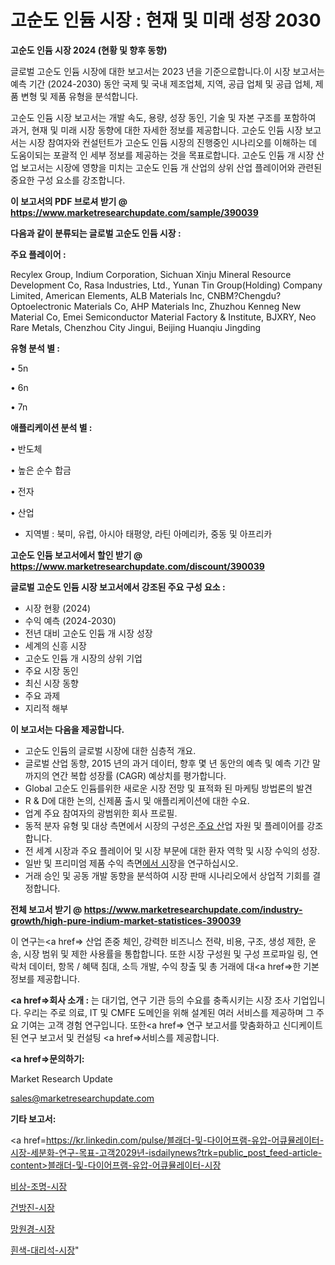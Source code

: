 # 고순도 인듐 시장 : 현재 및 미래 성장 2030

<strong>고순도 인듐 시장 2024 (현황 및 향후 동향)</strong>

글로벌 고순도 인듐 시장에 대한 보고서는 2023 년을 기준으로합니다.이 시장 보고서는 예측 기간 (2024-2030) 동안 국제 및 국내 제조업체, 지역, 공급 업체 및 공급 업체, 제품 변형 및 제품 유형을 분석합니다.

고순도 인듐 시장 보고서는 개발 속도, 용량, 성장 동인, 기술 및 자본 구조를 포함하여 과거, 현재 및 미래 시장 동향에 대한 자세한 정보를 제공합니다. 고순도 인듐 시장 보고서는 시장 참여자와 컨설턴트가 고순도 인듐 시장의 진행중인 시나리오를 이해하는 데 도움이되는 포괄적 인 세부 정보를 제공하는 것을 목표로합니다. 고순도 인듐 개 시장 산업 보고서는 시장에 영향을 미치는 고순도 인듐 개 산업의 상위 산업 플레이어와 관련된 중요한 구성 요소를 강조합니다.



<strong>이 보고서의 PDF 브로셔 받기 @ <a href=https://www.marketresearchupdate.com/sample/390039>https://www.marketresearchupdate.com/sample/390039</a></strong>



<strong>다음과 같이 분류되는 글로벌 고순도 인듐 시장 :</strong>



<strong>주요 플레이어 :</strong>

Recylex Group, Indium Corporation, Sichuan Xinju Mineral Resource Development Co, Rasa Industries, Ltd., Yunan Tin Group(Holding) Company Limited, American Elements, ALB Materials Inc, CNBM?Chengdu?Optoelectronic Materials Co, AHP Materials Inc, Zhuzhou Kenneg New Material Co, Emei Semiconductor Material Factory & Institute, BJXRY, Neo Rare Metals, Chenzhou City Jingui, Beijing Huanqiu Jingding



<strong>유형 분석 별 :</strong>

• 5n

• 6n

• 7n



<strong>애플리케이션 분석 별 :</strong>

• 반도체

• 높은 순수 합금

• 전자

• 산업

<ul>
  <li>지역별 : 북미, 유럽, 아시아 태평양, 라틴 아메리카, 중동 및 아프리카</li>
</ul>


<strong>고순도 인듐 보고서에서 할인 받기 @ <a href=https://www.marketresearchupdate.com/discount/390039>https://www.marketresearchupdate.com/discount/390039</a></strong>



<strong>글로벌 고순도 인듐 시장 보고서에서 강조된 주요 구성 요소 :</strong>
<ul>
  <li>시장 현황 (2024)</li>
  <li>수익 예측 (2024-2030)</li>
  <li>전년 대비 고순도 인듐 개 시장 성장</li>
  <li>세계의 신흥 시장</li>
  <li>고순도 인듐 개 시장의 상위 기업</li>
  <li>주요 시장 동인</li>
  <li>최신 시장 동향</li>
  <li>주요 과제</li>
  <li>지리적 해부</li>
</ul>


<strong>이 보고서는 다음을 제공합니다.</strong>
<ul>
  <li>고순도 인듐의 글로벌 시장에 대한 심층적 개요.</li>
  <li>글로벌 산업 동향, 2015 년의 과거 데이터, 향후 몇 년 동안의 예측 및 예측 기간 말까지의 연간 복합 성장률 (CAGR) 예상치를 평가합니다.</li>
  <li>Global 고순도 인듐를위한 새로운 시장 전망 및 표적화 된 마케팅 방법론의 발견</li>
  <li>R &amp; D에 대한 논의, 신제품 출시 및 애플리케이션에 대한 수요.</li>
  <li>업계 주요 참여자의 광범위한 회사 프로필.</li>
  <li>동적 분자 유형 및 대상 측면에서 시장의 구성은<a href=> 주요 산</a>업 자원 및 플레이어를 강조합니다.</li>
  <li>전 세계 시장과 주요 플레이어 및 시장 부문에 대한 환자 역학 및 시장 수익의 성장.</li>
  <li>일반 및 프리미엄 제품 수익 측면<a href=>에서 시</a>장을 연구하십시오.</li>
  <li>거래 승인 및 공동 개발 동향을 분석하여 시장 판매 시나리오에서 상업적 기회를 결정합니다.</li>
</ul>



<strong>전체 보고서 받기 @ <a href=https://www.marketresearchupdate.com/industry-growth/high-pure-indium-market-statistices-390039>https://www.marketresearchupdate.com/industry-growth/high-pure-indium-market-statistices-390039</a></strong>

이 연구는<a href=> 산업 존중</a> 체인, 강력한 비즈니스 전략, 비용, 구조, 생성 제한, 운송, 시장 범위 및 제한 사용률을 통합합니다. 또한 시장 구성원 및 구성 프로파일 링, 연락처 데이터, 항목 / 혜택 침대, 소득 개발, 수익 창출 및 총 거래에 대<a href=>한 기본 </a>정보를 제공합니다.



<strong><a href=>회사 소</a>개 :</strong>
는 대기업, 연구 기관 등의 수요를 충족시키는 시장 조사 기업입니다. 우리는 주로 의료, IT 및 CMFE 도메인을 위해 설계된 여러 서비스를 제공하며 그 주요 기여는 고객 경험 연구입니다. 또한<a href=> 연구 보</a>고서를 맞춤화하고 신디케이트 된 연구 보고서 및 컨설팅 <a href=>서비스</a>를 제공합니다.



<strong><a href=>문의하기:</a></strong>

Market Research Update

sales@marketresearchupdate.com



<strong>기타 보고서:</strong>

<a href=https://kr.linkedin.com/pulse/블래더-및-다이어프램-유압-어큐뮬레이터-시장-세분화-연구-목표-고객2029년-isdailynews?trk=public_post_feed-article-content>블래더-및-다이어프램-유압-어큐뮬레이터-시장</a>

<a href=https://www.linkedin.com/pulse/비상-조명-시장-현재-및-미래-성장-2029-data-dive-diaries-24-analysis/>비상-조명-시장</a>

<a href=https://www.linkedin.com/pulse/건방진-시장-규모-및-성장-2023-trendsetters-talk-360-analysis-og5lf/>건방진-시장</a>

<a href=https://www.linkedin.com/pulse/망원경-시장-규모-및-성장-2023-market-matrix-musings-analysis-d2wcf/>망원경-시장</a>

<a href=https://www.linkedin.com/pulse/흰색-대리석-시장-진입-전략-및-위험-평가2030년-trend-tracking-tips-360-analysis-pe75c/>흰색-대리석-시장</a>"
